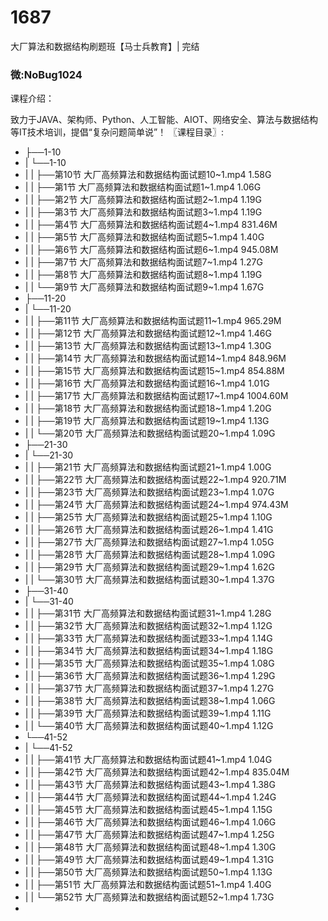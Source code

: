 # 1687
大厂算法和数据结构刷题班【马士兵教育】| 完结

### 微:NoBug1024 


课程介绍：

致力于JAVA、架构师、Python、人工智能、AIOT、网络安全、算法与数据结构等IT技术培训，提倡“复杂问题简单说”！
〖课程目录〗:

- ├──1-10  
- |   └──1-10  
- |   |   ├──第10节 大厂高频算法和数据结构面试题10~1.mp4  1.58G
- |   |   ├──第1节 大厂高频算法和数据结构面试题1~1.mp4  1.06G
- |   |   ├──第2节 大厂高频算法和数据结构面试题2~1.mp4  1.19G
- |   |   ├──第3节 大厂高频算法和数据结构面试题3~1.mp4  1.19G
- |   |   ├──第4节 大厂高频算法和数据结构面试题4~1.mp4  831.46M
- |   |   ├──第5节 大厂高频算法和数据结构面试题5~1.mp4  1.40G
- |   |   ├──第6节 大厂高频算法和数据结构面试题6~1.mp4  945.08M
- |   |   ├──第7节 大厂高频算法和数据结构面试题7~1.mp4  1.27G
- |   |   ├──第8节 大厂高频算法和数据结构面试题8~1.mp4  1.19G
- |   |   └──第9节 大厂高频算法和数据结构面试题9~1.mp4  1.67G
- ├──11-20  
- |   └──11-20  
- |   |   ├──第11节 大厂高频算法和数据结构面试题11~1.mp4  965.29M
- |   |   ├──第12节 大厂高频算法和数据结构面试题12~1.mp4  1.46G
- |   |   ├──第13节 大厂高频算法和数据结构面试题13~1.mp4  1.30G
- |   |   ├──第14节 大厂高频算法和数据结构面试题14~1.mp4  848.96M
- |   |   ├──第15节 大厂高频算法和数据结构面试题15~1.mp4  854.88M
- |   |   ├──第16节 大厂高频算法和数据结构面试题16~1.mp4  1.01G
- |   |   ├──第17节 大厂高频算法和数据结构面试题17~1.mp4  1004.60M
- |   |   ├──第18节 大厂高频算法和数据结构面试题18~1.mp4  1.20G
- |   |   ├──第19节 大厂高频算法和数据结构面试题19~1.mp4  1.13G
- |   |   └──第20节 大厂高频算法和数据结构面试题20~1.mp4  1.09G
- ├──21-30  
- |   └──21-30  
- |   |   ├──第21节 大厂高频算法和数据结构面试题21~1.mp4  1.00G
- |   |   ├──第22节 大厂高频算法和数据结构面试题22~1.mp4  920.71M
- |   |   ├──第23节 大厂高频算法和数据结构面试题23~1.mp4  1.07G
- |   |   ├──第24节 大厂高频算法和数据结构面试题24~1.mp4  974.43M
- |   |   ├──第25节 大厂高频算法和数据结构面试题25~1.mp4  1.10G
- |   |   ├──第26节 大厂高频算法和数据结构面试题26~1.mp4  1.41G
- |   |   ├──第27节 大厂高频算法和数据结构面试题27~1.mp4  1.05G
- |   |   ├──第28节 大厂高频算法和数据结构面试题28~1.mp4  1.09G
- |   |   ├──第29节 大厂高频算法和数据结构面试题29~1.mp4  1.62G
- |   |   └──第30节 大厂高频算法和数据结构面试题30~1.mp4  1.37G
- ├──31-40  
- |   └──31-40  
- |   |   ├──第31节 大厂高频算法和数据结构面试题31~1.mp4  1.28G
- |   |   ├──第32节 大厂高频算法和数据结构面试题32~1.mp4  1.12G
- |   |   ├──第33节 大厂高频算法和数据结构面试题33~1.mp4  1.14G
- |   |   ├──第34节 大厂高频算法和数据结构面试题34~1.mp4  1.18G
- |   |   ├──第35节 大厂高频算法和数据结构面试题35~1.mp4  1.08G
- |   |   ├──第36节 大厂高频算法和数据结构面试题36~1.mp4  1.29G
- |   |   ├──第37节 大厂高频算法和数据结构面试题37~1.mp4  1.27G
- |   |   ├──第38节 大厂高频算法和数据结构面试题38~1.mp4  1.06G
- |   |   ├──第39节 大厂高频算法和数据结构面试题39~1.mp4  1.11G
- |   |   └──第40节 大厂高频算法和数据结构面试题40~1.mp4  1.12G
- └──41-52  
- |   └──41-52  
- |   |   ├──第41节 大厂高频算法和数据结构面试题41~1.mp4  1.04G
- |   |   ├──第42节 大厂高频算法和数据结构面试题42~1.mp4  835.04M
- |   |   ├──第43节 大厂高频算法和数据结构面试题43~1.mp4  1.38G
- |   |   ├──第44节 大厂高频算法和数据结构面试题44~1.mp4  1.24G
- |   |   ├──第45节 大厂高频算法和数据结构面试题45~1.mp4  1.15G
- |   |   ├──第46节 大厂高频算法和数据结构面试题46~1.mp4  1.06G
- |   |   ├──第47节 大厂高频算法和数据结构面试题47~1.mp4  1.25G
- |   |   ├──第48节 大厂高频算法和数据结构面试题48~1.mp4  1.30G
- |   |   ├──第49节 大厂高频算法和数据结构面试题49~1.mp4  1.31G
- |   |   ├──第50节 大厂高频算法和数据结构面试题50~1.mp4  1.13G
- |   |   ├──第51节 大厂高频算法和数据结构面试题51~1.mp4  1.40G
- |   |   └──第52节 大厂高频算法和数据结构面试题52~1.mp4  1.73G
- 
